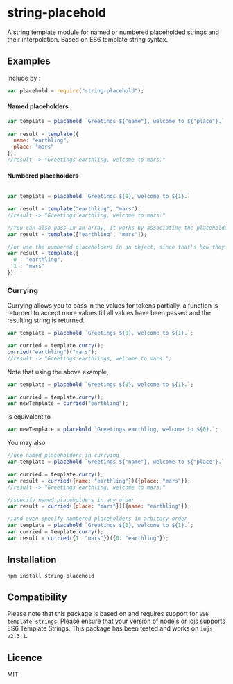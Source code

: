 # string-placehold

A string template module for named or numbered placeholded strings and their interpolation. Based on ES6 template string syntax.

## Examples

Include by : 
```js
var placehold = require("string-placehold");
```

#### Named placeholders

```js
var template = placehold `Greetings ${"name"}, welcome to ${"place"}.`
 
var result = template({
  name: "earthling",
  place: "mars"
});
//result -> "Greetings earthling, welcome to mars."

```

#### Numbered placeholders
```js

var template = placehold `Greetings ${0}, welcome to ${1}.`

var result = template("earthling", "mars");
//result -> "Greetings earthling, welcome to mars."

//You can also pass in an array, it works by associating the placeholder with the array element on the index
var result = template(["earthling", "mars"]);

//or use the numbered placeholders in an object, since that's how they are treated internally
var result = template({
  0 : "earthling",
  1 : "mars"
});

```

### Currying

Currying allows you to pass in the values for tokens partially, a function is returned to accept more values till all values have been passed and the resulting string is returned.

```js
var template = placehold `Greetings ${0}, welcome to ${1}.`;

var curried = template.curry();
curried("earthling")("mars");
//result -> "Greetings earthlings, welcome to mars.";
```

Note that using the above example, 
```js
var template = placehold `Greetings ${0}, welcome to ${1}.`;

var curried = template.curry();
var newTemplate = curried("earthling");
```
is equivalent to

```js
var newTemplate = placehold `Greetings earthling, welcome to ${0}.`;
```

You may also

```js
//use named placeholders in currying
var template = placehold `Greetings ${"name"}, welcome to ${"place"}.`;

var curried = template.curry();
var result = curried({name: "earthling"})({place: "mars"});
//result -> "Greetings earthling, welcome to mars."

//specify named placeholders in any order
var result = curried({place: "mars"})({name: "earthling"});

//and even specify numbered placeholders in arbitary order
var template = placehold `Greetings ${0}, welcome to ${1}.`;
var curried = template.curry();
var result = curried({1: "mars"})({0: "earthling"});
```
## Installation

`npm install string-placehold`

## Compatibility

Please note that this package is based on and requires support for `ES6 template strings`. Please ensure that your version of nodejs or iojs supports ES6 Template Strings. This package has been tested and works on `iojs v2.3.1`.

## Licence

MIT